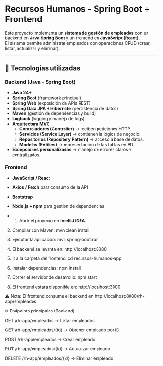 # Recursos Humanos - Spring Boot + Frontend

Este proyecto implementa un **sistema de gestión de empleados** con un backend en **Java Spring Boot** y un frontend en **JavaScript (React)**.  
El sistema permite administrar empleados con operaciones CRUD (crear, listar, actualizar y eliminar).

---

## 🚀 Tecnologías utilizadas

### Backend (Java - Spring Boot)
- **Java 24+**
- **Spring Boot** (framework principal)
- **Spring Web** (exposición de APIs REST)
- **Spring Data JPA + Hibernate** (persistencia de datos)
- **Maven** (gestión de dependencias y build)
- **Logback** (logging y manejo de logs)
- **Arquitectura MVC**
  - **Controladores (Controller)** → reciben peticiones HTTP.
  - **Servicios (Service Layer)** → contienen la lógica de negocio.
  - **Repositorios (Repository Pattern)** → acceso a base de datos.
  - **Modelos (Entities)** → representación de las tablas en BD.
- **Excepciones personalizadas** → manejo de errores claros y centralizados.

### Frontend
- **JavaScript / React**
- **Axios / Fetch** para consumo de la API
- **Bootstrap** 
- **Node.js + npm** para gestión de dependencias

- 1. Abrir el proyecto en **IntelliJ IDEA**.
2. Compilar con Maven:
   mvn clean install

3. Ejecutar la aplicación: mvn spring-boot:run
4. El backend se levanta en: http://localhost:8080
5. Ir a la carpeta del frontend: cd recursos-humanos-app
6. Instalar dependencias: npm install
7. Correr el servidor de desarrollo: npm start
8. El frontend estará disponible en: http://localhost:3000

⚠️ Nota: El frontend consume el backend en http://localhost:8080/rh-app/empleados

🌐 Endpoints principales (Backend)

GET /rh-app/empleados → Listar empleados

GET /rh-app/empleados/{id} → Obtener empleado por ID

POST /rh-app/empleados → Crear empleado

PUT /rh-app/empleados/{id} → Actualizar empleado

DELETE /rh-app/empleados/{id} → Eliminar empleado
